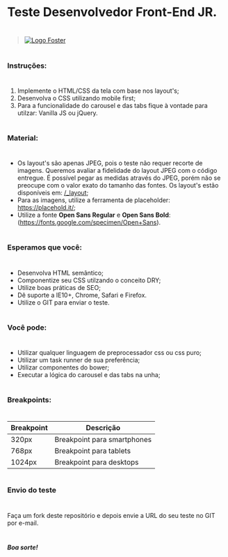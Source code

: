 # **Teste Desenvolvedor Front-End JR.**  
#
#
> [![Logo Foster](http://www.foster.com.br/images/logo-foster-home.png)](http://www.foster.com.br/)
#
### Instruções:
#
1. Implemente o HTML/CSS da tela com base nos layout's;
2. Desenvolva o CSS utilizando mobile first;
3. Para a funcionalidade do carousel e das tabs fique à vontade para utilzar: Vanilla JS ou jQuery.
#
### Material:
#
* Os layout's são apenas JPEG, pois o teste não requer recorte de imagens. Queremos avaliar a fidelidade do layout JPEG com o código entregue. É possível pegar as medidas através do JPEG, porém não se preocupe com o valor exato do tamanho das fontes. Os layout's estão disponíveis em: [/_layout](/_layout);
* Para as imagens, utilize a ferramenta de placeholder: https://placehold.it/;
* Utilize a fonte **Open Sans Regular** e **Open Sans Bold**: (https://fonts.google.com/specimen/Open+Sans).
#
### Esperamos que você:
#
* Desenvolva HTML semântico;
* Componentize seu CSS utilzando o conceito DRY;
* Utilize boas práticas de SEO;
* Dê suporte a IE10+, Chrome, Safari e Firefox.
* Utilize o GIT para enviar o teste.
#
### Você pode:
#
* Utilizar qualquer linguagem de preprocessador css ou css puro;
* Utilizar um task runner de sua preferência;
* Utilizar componentes do bower;
* Executar a lógica do carousel e das tabs na unha;
#
### Breakpoints:
#
| Breakpoint | Descrição                    |
|------------|------------------------------|
| 320px      | Breakpoint para smartphones  |
| 768px      | Breakpoint para tablets      |
| 1024px     | Breakpoint para desktops     |
#
### Envio do teste
#
Faça um fork deste repositório e depois envie a URL do seu teste no GIT por e-mail.
#
##### **Boa sorte!**
